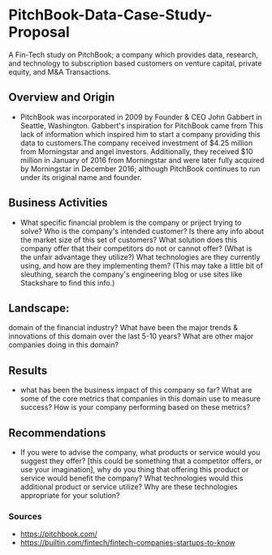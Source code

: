  # PitchBook-Data-Case-Study-Proposal
A Fin-Tech study on PitchBook; a company which provides data, research, and technology to subscription based customers on venture capital, private equity, and M&A Transactions.

## Overview and Origin
* PitchBook was incorporated in 2009 by Founder & CEO John Gabbert in Seattle, Washington. Gabbert's inspiration for PitchBook came from  This lack of information which inspired him to start a company providing this data to customers.The company received investment of $4.25 million from Morningstar and angel investors. Additionally, they received $10 million in January of 2016 from Morningstar and were later fully acquired by Morningstar in December 2016; although PitchBook continues to run under its original name and founder. 

## Business Activities
* What specific financial problem is the company or priject trying to solve? Who is the company's intended customer? Is there any info about the market size of this set of customers? What solution does this company offer that their competitors do not or cannot offer? (What is the unfair advantage they utilize?) What technologies are they currently using, and how are they implementing them? (This may take a little bit of sleuthing, search the company's engineering blog or use sites like Stackshare to find this info.)

## Landscape:
domain of the financial industry? What have been the major trends & innovations of this domain over the last 5-10 years? What are other major companies doing in this domain?


## Results
* what has been the business impact of this company so far? What are some of the core metrics that companies in this domain use to measure success? How is your company performing based on these metrics?


## Recommendations
* If you were to advise the company, what products or service would you suggest they offer? [this could be something that a competitor offers, or use your imagination], why do you thing that offering this product or service would benefit the company? What technologies would this additional product or service utilize? Why are these technologies appropriate for your solution?




### Sources
* https://pitchbook.com/
* https://builtin.com/fintech/fintech-companies-startups-to-know

